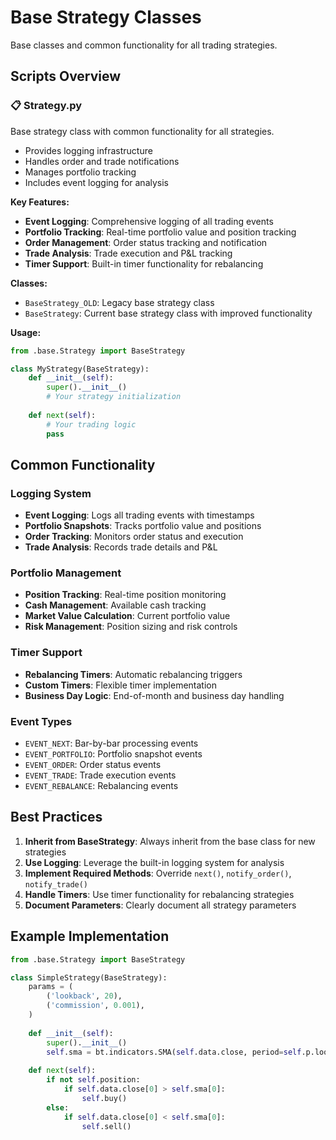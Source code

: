 # Base Strategy Classes

Base classes and common functionality for all trading strategies.

## Scripts Overview

### 📋 Strategy.py
Base strategy class with common functionality for all strategies.
- Provides logging infrastructure
- Handles order and trade notifications
- Manages portfolio tracking
- Includes event logging for analysis

**Key Features:**
- **Event Logging**: Comprehensive logging of all trading events
- **Portfolio Tracking**: Real-time portfolio value and position tracking
- **Order Management**: Order status tracking and notification
- **Trade Analysis**: Trade execution and P&L tracking
- **Timer Support**: Built-in timer functionality for rebalancing

**Classes:**
- `BaseStrategy_OLD`: Legacy base strategy class
- `BaseStrategy`: Current base strategy class with improved functionality

**Usage:**
```python
from .base.Strategy import BaseStrategy

class MyStrategy(BaseStrategy):
    def __init__(self):
        super().__init__()
        # Your strategy initialization
        
    def next(self):
        # Your trading logic
        pass
```

## Common Functionality

### Logging System
- **Event Logging**: Logs all trading events with timestamps
- **Portfolio Snapshots**: Tracks portfolio value and positions
- **Order Tracking**: Monitors order status and execution
- **Trade Analysis**: Records trade details and P&L

### Portfolio Management
- **Position Tracking**: Real-time position monitoring
- **Cash Management**: Available cash tracking
- **Market Value Calculation**: Current portfolio value
- **Risk Management**: Position sizing and risk controls

### Timer Support
- **Rebalancing Timers**: Automatic rebalancing triggers
- **Custom Timers**: Flexible timer implementation
- **Business Day Logic**: End-of-month and business day handling

### Event Types
- `EVENT_NEXT`: Bar-by-bar processing events
- `EVENT_PORTFOLIO`: Portfolio snapshot events
- `EVENT_ORDER`: Order status events
- `EVENT_TRADE`: Trade execution events
- `EVENT_REBALANCE`: Rebalancing events

## Best Practices

1. **Inherit from BaseStrategy**: Always inherit from the base class for new strategies
2. **Use Logging**: Leverage the built-in logging system for analysis
3. **Implement Required Methods**: Override `next()`, `notify_order()`, `notify_trade()`
4. **Handle Timers**: Use timer functionality for rebalancing strategies
5. **Document Parameters**: Clearly document all strategy parameters

## Example Implementation

```python
from .base.Strategy import BaseStrategy

class SimpleStrategy(BaseStrategy):
    params = (
        ('lookback', 20),
        ('commission', 0.001),
    )
    
    def __init__(self):
        super().__init__()
        self.sma = bt.indicators.SMA(self.data.close, period=self.p.lookback)
        
    def next(self):
        if not self.position:
            if self.data.close[0] > self.sma[0]:
                self.buy()
        else:
            if self.data.close[0] < self.sma[0]:
                self.sell()
``` 